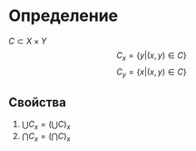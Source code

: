 # Определение
$C \subset X \times Y$
$$C_x = \{y| (x, y) \in C\}$$
$$C_y = \{x | (x,y) \in C\}$$
## Свойства
1. $\bigcup C_x  = (\bigcup C)_x$
2. $\bigcap C_x = (\bigcap C)_x$
